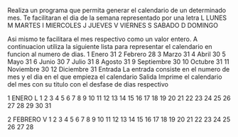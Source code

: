 Realiza un programa que permita generar el calendario de un determinado mes.
Te facilitaran el dia de la semana representado por una letra
L  LUNES
M  MARTES
I  MIERCOLES
J  JUEVES
V  VIERNES
S  SABADO
D  DOMINGO

Asi mismo te facilitara el mes respectivo como un valor entero.
A continuacion utiliza la siguiente lista para representar el calendario en funcion al numero de dias.
1  Enero        31
2  Febrero      28
3  Marzo        31
4  Abril        30
5  Mayo         31
6  Junio        30
7  Julio        31
8  Agosto       31
9  Septiembre   30
10 Octubre      31
11 Noviembre    30
12 Diciembre    31
Entrada
La entrada consiste en el numero de mes  y el dia en el que empieza el calendario
Salida
Imprime el calendario del mes con su titulo con el desfase de dias respectivo
				
1				       ENERO
L				 1  2  3  4  5  6  7
                 8  9 10 11 12 13 14
                15 16 17 18 19 20 21
                22 23 24 25 26 27 28
                29 30 31

2                      FEBRERO
V				             1  2  3
                 4  5  6  7  8  9 10
				11 12 13 14 15 16 17
				18 19 20 21 22 23 24
				25 26 27 28
               